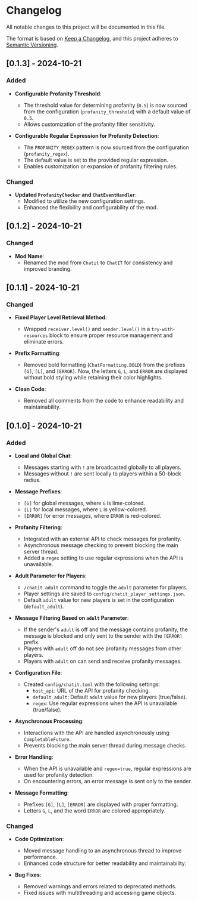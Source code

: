 # Changelog

All notable changes to this project will be documented in this file.

The format is based on [Keep a Changelog](https://keepachangelog.com/en/1.0.0/), and this project adheres to [Semantic Versioning](https://semver.org/).

## [0.1.3] - 2024-10-21

### Added

- **Configurable Profanity Threshold**:
  - The threshold value for determining profanity (`0.5`) is now sourced from the configuration (`profanity_threshold`) with a default value of `0.5`.
  - Allows customization of the profanity filter sensitivity.

- **Configurable Regular Expression for Profanity Detection**:
  - The `PROFANITY_REGEX` pattern is now sourced from the configuration (`profanity_regex`).
  - The default value is set to the provided regular expression.
  - Enables customization or expansion of profanity filtering rules.

### Changed

- **Updated `ProfanityChecker` and `ChatEventHandler`**:
  - Modified to utilize the new configuration settings.
  - Enhanced the flexibility and configurability of the mod.

## [0.1.2] - 2024-10-21

### Changed

- **Mod Name**:
  - Renamed the mod from `Chatit` to `ChatIT` for consistency and improved branding.

## [0.1.1] - 2024-10-21

### Changed

- **Fixed Player Level Retrieval Method**:
  - Wrapped `receiver.level()` and `sender.level()` in a `try-with-resources` block to ensure proper resource management and eliminate errors.

- **Prefix Formatting**:
  - Removed bold formatting (`ChatFormatting.BOLD`) from the prefixes `[G]`, `[L]`, and `[ERROR]`. Now, the letters `G`, `L`, and `ERROR` are displayed without bold styling while retaining their color highlights.

- **Clean Code**:
  - Removed all comments from the code to enhance readability and maintainability.

## [0.1.0] - 2024-10-21

### Added

- **Local and Global Chat**:
  - Messages starting with `!` are broadcasted globally to all players.
  - Messages without `!` are sent locally to players within a 50-block radius.

- **Message Prefixes**:
  - `[G]` for global messages, where `G` is lime-colored.
  - `[L]` for local messages, where `L` is yellow-colored.
  - `[ERROR]` for error messages, where `ERROR` is red-colored.

- **Profanity Filtering**:
  - Integrated with an external API to check messages for profanity.
  - Asynchronous message checking to prevent blocking the main server thread.
  - Added a `regex` setting to use regular expressions when the API is unavailable.

- **Adult Parameter for Players**:
  - `/chatit adult` command to toggle the `adult` parameter for players.
  - Player settings are saved to `config/chatit_player_settings.json`.
  - Default `adult` value for new players is set in the configuration (`default_adult`).

- **Message Filtering Based on `adult` Parameter**:
  - If the sender's `adult` is off and the message contains profanity, the message is blocked and only sent to the sender with the `[ERROR]` prefix.
  - Players with `adult` off do not see profanity messages from other players.
  - Players with `adult` on can send and receive profanity messages.

- **Configuration File**:
  - Created `config/chatit.toml` with the following settings:
    - `host_api`: URL of the API for profanity checking.
    - `default_adult`: Default `adult` value for new players (true/false).
    - `regex`: Use regular expressions when the API is unavailable (true/false).

- **Asynchronous Processing**:
  - Interactions with the API are handled asynchronously using `CompletableFuture`.
  - Prevents blocking the main server thread during message checks.

- **Error Handling**:
  - When the API is unavailable and `regex=true`, regular expressions are used for profanity detection.
  - On encountering errors, an error message is sent only to the sender.

- **Message Formatting**:
  - Prefixes `[G]`, `[L]`, `[ERROR]` are displayed with proper formatting.
  - Letters `G`, `L`, and the word `ERROR` are colored appropriately.

### Changed

- **Code Optimization**:
  - Moved message handling to an asynchronous thread to improve performance.
  - Enhanced code structure for better readability and maintainability.

- **Bug Fixes**:
  - Removed warnings and errors related to deprecated methods.
  - Fixed issues with multithreading and accessing game objects.
